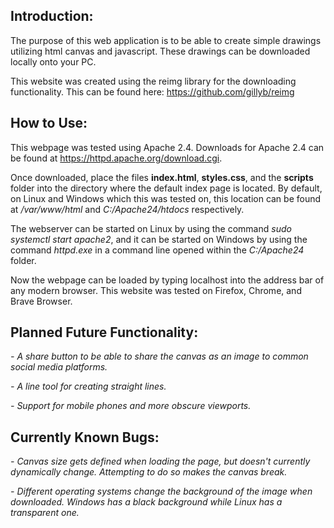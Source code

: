 ## Introduction:

The purpose of this web application is to be able to create simple
drawings utilizing html canvas and javascript. These drawings can be 
downloaded locally onto your PC.

This website was created using the reimg library for the downloading
functionality. This can be found here: https://github.com/gillyb/reimg

## How to Use:

This webpage was tested using Apache 2.4. Downloads for Apache 2.4 can be 
found at https://httpd.apache.org/download.cgi.

Once downloaded, place the files **index.html**, **styles.css**, and 
the **scripts** folder into the directory where the default index
page is located. By default, on Linux and Windows which this was tested
on, this location can be found at */var/www/html* and 
*C:/Apache24/htdocs* respectively.

The webserver can be started on Linux by using the command 
*sudo systemctl start apache2*, and it can be started on Windows
by using the command *httpd.exe* in a command line opened within the
*C:/Apache24* folder.

Now the webpage can be loaded by typing localhost into the address bar
of any modern browser. This website was tested on Firefox, Chrome, and
Brave Browser.

## Planned Future Functionality:

*- A share button to be able to share the canvas as an image to common
social media platforms.*

*- A line tool for creating straight lines.*

*- Support for mobile phones and more obscure viewports.*

## Currently Known Bugs:

*- Canvas size gets defined when loading the page, but doesn't currently 
dynamically change. Attempting to do so makes the canvas break.*

*- Different operating systems change the background of the image when
downloaded. Windows has a black background while Linux has a transparent
one.*
